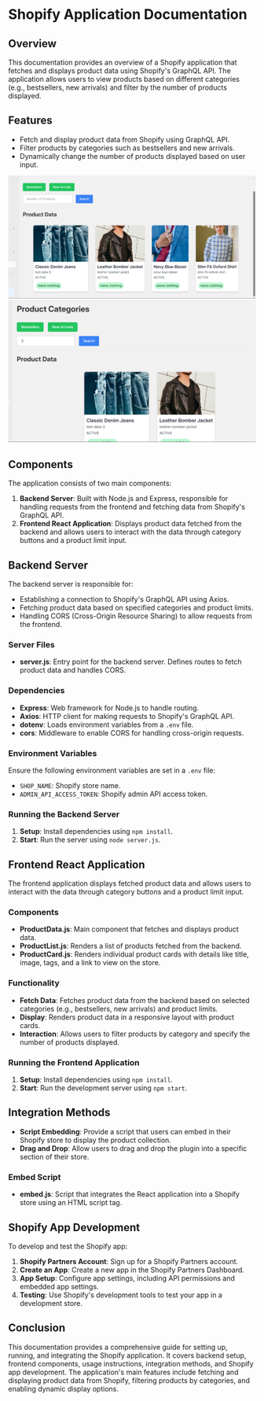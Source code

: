 # Shopify Application Documentation

## Overview
This documentation provides an overview of a Shopify application that fetches and displays product data using Shopify's GraphQL API. The application allows users to view products based on different categories (e.g., bestsellers, new arrivals) and filter by the number of products displayed.

## Features
- Fetch and display product data from Shopify using GraphQL API.
- Filter products by categories such as bestsellers and new arrivals.
- Dynamically change the number of products displayed based on user input.

![image1](image.png)
![image2](image2.png)
## Components
The application consists of two main components:
1. **Backend Server**: Built with Node.js and Express, responsible for handling requests from the frontend and fetching data from Shopify's GraphQL API.
2. **Frontend React Application**: Displays product data fetched from the backend and allows users to interact with the data through category buttons and a product limit input.

## Backend Server
The backend server is responsible for:
- Establishing a connection to Shopify's GraphQL API using Axios.
- Fetching product data based on specified categories and product limits.
- Handling CORS (Cross-Origin Resource Sharing) to allow requests from the frontend.

### Server Files
- **server.js**: Entry point for the backend server. Defines routes to fetch product data and handles CORS.

### Dependencies
- **Express**: Web framework for Node.js to handle routing.
- **Axios**: HTTP client for making requests to Shopify's GraphQL API.
- **dotenv**: Loads environment variables from a `.env` file.
- **cors**: Middleware to enable CORS for handling cross-origin requests.

### Environment Variables
Ensure the following environment variables are set in a `.env` file:
- `SHOP_NAME`: Shopify store name.
- `ADMIN_API_ACCESS_TOKEN`: Shopify admin API access token.

### Running the Backend Server
1. **Setup**: Install dependencies using `npm install`.
2. **Start**: Run the server using `node server.js`.

## Frontend React Application
The frontend application displays fetched product data and allows users to interact with the data through category buttons and a product limit input.

### Components
- **ProductData.js**: Main component that fetches and displays product data.
- **ProductList.js**: Renders a list of products fetched from the backend.
- **ProductCard.js**: Renders individual product cards with details like title, image, tags, and a link to view on the store.

### Functionality
- **Fetch Data**: Fetches product data from the backend based on selected categories (e.g., bestsellers, new arrivals) and product limits.
- **Display**: Renders product data in a responsive layout with product cards.
- **Interaction**: Allows users to filter products by category and specify the number of products displayed.

### Running the Frontend Application
1. **Setup**: Install dependencies using `npm install`.
2. **Start**: Run the development server using `npm start`.

## Integration Methods
- **Script Embedding**: Provide a script that users can embed in their Shopify store to display the product collection.
- **Drag and Drop**: Allow users to drag and drop the plugin into a specific section of their store.

### Embed Script
- **embed.js**: Script that integrates the React application into a Shopify store using an HTML script tag.

## Shopify App Development
To develop and test the Shopify app:
1. **Shopify Partners Account**: Sign up for a Shopify Partners account.
2. **Create an App**: Create a new app in the Shopify Partners Dashboard.
3. **App Setup**: Configure app settings, including API permissions and embedded app settings.
4. **Testing**: Use Shopify's development tools to test your app in a development store.

## Conclusion
This documentation provides a comprehensive guide for setting up, running, and integrating the Shopify application. It covers backend setup, frontend components, usage instructions, integration methods, and Shopify app development. The application's main features include fetching and displaying product data from Shopify, filtering products by categories, and enabling dynamic display options.
